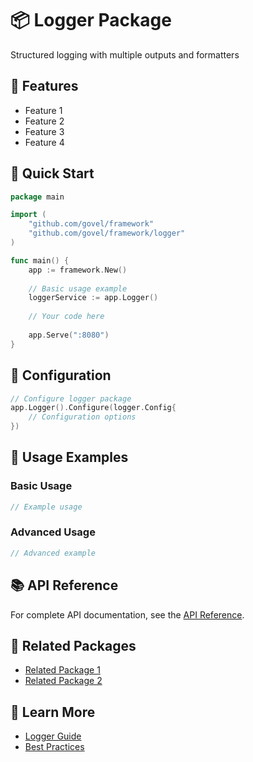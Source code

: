 # 📦 Logger Package

Structured logging with multiple outputs and formatters

## 🌟 Features

- Feature 1
- Feature 2
- Feature 3
- Feature 4

## 🚀 Quick Start

```go
package main

import (
    "github.com/govel/framework"
    "github.com/govel/framework/logger"
)

func main() {
    app := framework.New()
    
    // Basic usage example
    loggerService := app.Logger()
    
    // Your code here
    
    app.Serve(":8080")
}
```

## 📖 Configuration

```go
// Configure logger package
app.Logger().Configure(logger.Config{
    // Configuration options
})
```

## 🔧 Usage Examples

### Basic Usage

```go
// Example usage
```

### Advanced Usage

```go
// Advanced example
```

## 📚 API Reference

For complete API documentation, see the [API Reference](../../api-reference/logger.md).

## 🔗 Related Packages

- [Related Package 1](../package1/README.md)
- [Related Package 2](../package2/README.md)

## 📖 Learn More

- [Logger Guide](guide.md)
- [Best Practices](best-practices.md)
